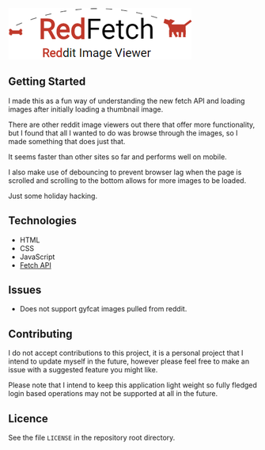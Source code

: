 ![RedFetch Logo](/images/redfetch.png "RedFetch Logo")

## Getting Started
I made this as a fun way of understanding the new fetch API and loading images after initially loading a thumbnail image.

There are other reddit image viewers out there that offer more functionality, but I found that all I wanted to do was browse through the images, so I made something that does just that. 

It seems faster than other sites so far and performs well on mobile.

I also make use of debouncing to prevent browser lag when the page is scrolled and scrolling to the bottom allows for more images to be loaded.

Just some holiday hacking.

## Technologies
* HTML
* CSS
* JavaScript
* [Fetch API](https://developer.mozilla.org/en/docs/Web/API/Fetch_API)

## Issues
* Does not support gyfcat images pulled from reddit.

## Contributing
I do not accept contributions to this project, it is a personal project that I intend to update myself in the future, however please feel free to make an issue with a suggested feature you might like.

Please note that I intend to keep this application light weight so fully fledged login based operations may not be supported at all in the future.

## Licence
See the file `LICENSE` in the repository root directory.
